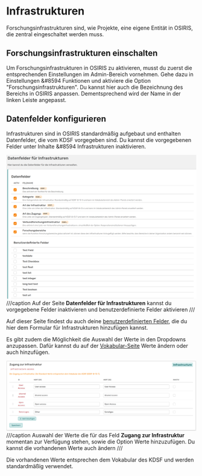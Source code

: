 # Infrastrukturen

<!-- md:version 1.4.1 -->
<!-- md:feature -->

Forschungsinfrastrukturen sind, wie Projekte, eine eigene Entität in OSIRIS, die zentral eingeschaltet werden muss. 

## Forschungsinfrastrukturen einschalten

Um Forschungsinfrastrukturen in OSIRIS zu aktivieren, musst du zuerst die entsprechenden Einstellungen im Admin-Bereich vornehmen. Gehe dazu in Einstellungen &#8594 Funktionen und aktiviere die Option "Forschungsinfrastrukturen". Du kannst hier auch die Bezeichnung des Bereichs in OSIRIS anpassen. Dementsprechend wird der Name in der linken Leiste angepasst.


## Datenfelder konfigurieren
<!-- md:version 1.5.0 --> 

Infrastrukturen sind in OSIRIS standardmäßig aufgebaut und enthalten Datenfelder, die vom KDSF vorgegeben sind. Du kannst die vorgegebenen Felder unter Inhalte &#8594 Infrastrukturen inaktivieren. 

![Infrastructures_datafields](screenshots/infrastructures_datafields.png)
///caption
Auf der Seite **Datenfelder für Infrastrukturen** kannst du vorgegebene Felder inaktivieren und benutzerdefinierte Felder aktivieren 
///

Auf dieser Seite findest du auch deine [benutzerdefinierten Felder](https://wiki.osiris-app.de/admins/content/custom-fields/), die du hier dem Formular für Infrastrukturen hinzufügen kannst.  

Es gibt zudem die Möglichkeit die Auswahl der Werte in den Dropdowns anzupassen. Dafür kannst du auf der [Vokabular-Seite](https://wiki.osiris-app.de/admins/content/vocabulary/) Werte ändern oder auch hinzufügen.

![infrastructures_vocabulary](screenshots/infrastructures_vocabulary.png)
///caption
Auswahl der Werte die für das Feld **Zugang zur Infrastruktur** momentan zur Verfügung stehen, sowie die Option Werte hinzuzufügen. Du kannst die vorhandenen Werte auch ändern
///

Die vorhandenen Werte entsprechen dem Vokabular des KDSF und werden standardmäßig verwendet. 
